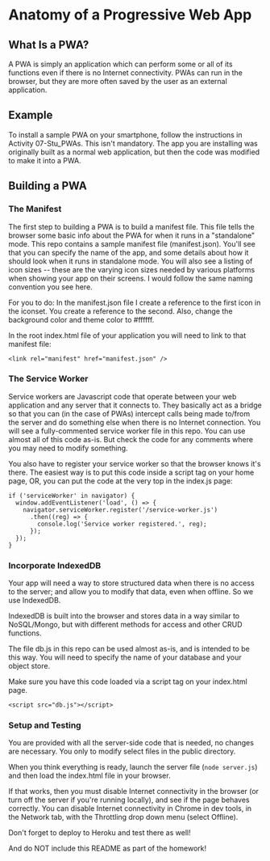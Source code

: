 # Anatomy of a Progressive Web App

## What Is a PWA?
A PWA is simply an application which can perform some or all of its functions even if there is no Internet connectivity. PWAs can run in the browser, but they are more often saved by the user as an external application.

## Example

To install a sample PWA on your smartphone, follow the instructions in Activity 07-Stu_PWAs. This isn't mandatory. The app you are installing was originally built as a normal web application, but then the code was modified to make it into a PWA.

## Building a PWA

### The Manifest

The first step to building a PWA is to build a manifest file. This file tells the browser some basic info about the PWA for when it runs in a "standalone" mode. This repo contains a sample manifest file (manifest.json). You'll see that you can specify the name of the app, and some details about how it should look when it runs in standalone mode. You will also see a listing of icon sizes -- these are the varying icon sizes needed by various platforms when showing your app on their screens. I would follow the same naming convention you see here.

For you to do:  In the manifest.json file I create a reference to the first icon in the iconset. You create a reference to the second. Also, change the background color and theme color to #ffffff.

In the root index.html file of your application you will need to link to that manifest file:

```
<link rel="manifest" href="manifest.json" />
```

### The Service Worker 

Service workers are Javascript code that operate between your web application and any server that it connects to. They basically act as a bridge so that you can (in the case of PWAs) intercept calls being made to/from the server and do something else when there is no Internet connection. You will see a fully-commented service worker file in this repo. You can use almost all of this code as-is. But check the code for any comments where you may need to modify something.

You also have to register your service worker so that the browser knows it's there. The easiest way is to put this code inside a script tag on your home page, OR, you can put the code at the very top in the index.js page:

```
if ('serviceWorker' in navigator) {
  window.addEventListener('load', () => {
    navigator.serviceWorker.register('/service-worker.js')
      .then((reg) => {
        console.log('Service worker registered.', reg);
      });
  });
}
```

### Incorporate IndexedDB 

Your app will need a way to store structured data when there is no access to the server; and allow you to modify that data, even when offline. So we use IndexedDB. 

IndexedDB is built into the browser and stores data in a way similar to NoSQL/Mongo, but with different methods for access and other CRUD functions.

The file db.js in this repo can be used almost as-is, and is intended to be this way. You will need to specify the name of your database and your object store.

Make sure you have this code loaded via a script tag on your index.html page.

```
<script src="db.js"></script>
```

### Setup and Testing

You are provided with all the server-side code that is needed, no changes are necessary. You only to modify select files in the public directory.

When you think everything is ready, launch the server file (```node server.js```) and then load the index.html file in your browser.

If that works, then you must disable Internet connectivity in the browser (or turn off the server if you're running locally), and see if the page behaves correctly. You can disable Internet connectivity in Chrome in dev tools, in the Network tab, with the Throttling drop down menu (select Offline).

Don't forget to deploy to Heroku and test there as well!

And do NOT include this README as part of the homework!
